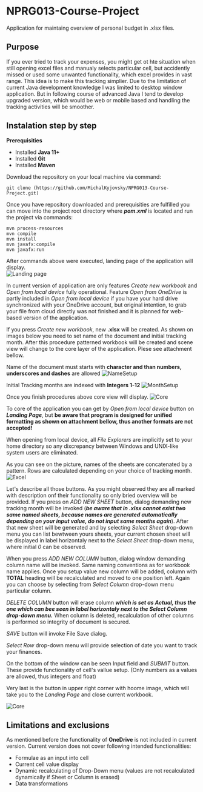 # NPRG013-Course-Project
Application for maintaing overview of personal budget in .xlsx files. 

## Purpose 
If you ever tried to track your expenses, you might get ot hte situation when still opening excel files 
and manualy selects particular cell, but accidently missed or used some unwanted functionality, which excel
provides in vast range. This idea is to make this tracking simplier. Due to the limitation of current Java
development knowledge I was limited to desktop window application. But in following course of advanced Java I 
tend to develop upgraded version, which would be web or mobile based and handling the tracking activities will
be smoother.


## Instalation step by step
**Prerequisities** 
- Installed **Java 11+**
- Installed **Git**
- Installed **Maven**

Download the repository on your local machine via command:
  ```
  git clone (https://github.com/MichalKyjovsky/NPRG013-Course-Project.git)
  ```
Once you have repository downloaded and prerequisities are fulfilled
you can move into the project root directory where ***pom.xml*** is located
and run the project via commands:
  ```
  mvn process-resources
  mvn compile
  mvn install
  mvn javafx:compile
  mvn javafx:run
  ```
  
After commands above were executed, landing page of the application will display.  
![Landing page](../Documentation/LandingPage.PNG)

In current version of application are only features *Create new workbook* and *Open from local device* fully operational. 
Feature *Open from OneDrive* is partly included in *Open from local device* if you have your hard drive synchronized with 
your OneDrive account, but original intention, to grab your file from cloud directly was not finished and it is planned for 
web-based version of the application. 

If you press *Create new workbook*, new **.xlsx** will be created. As shown on images below you need to set name of the document
and initial tracking month. After this procedure patterned workbook will be created and scene view will change to the core layer 
of the application. Plese see attachment bellow. 
 
Name of the document must starts with **character and than numbers, underscores and dashes** are allowed
![NameSetup](../Documentation/NameSetup.PNG)

Initial Tracking months are indexed with **Integers 1-12**
![MonthSetup](../Documentation/InitialMonth.PNG)

Once you finish procedures above core view will display.
![Core](../Documentation/Core.PNG)

To core of the application you can get by *Open from local device* button on ***Landing Page***, but **be aware 
that program is designed for unified formatting as shown on attachment bellow, thus another formats are not accepted!**

When opening from local device, all *File Explorers* are implicitly set to your home directory so any dixcrepancy
between Windows and UNIX-like system users are eliminated.

As you can see on the picture, names of the sheets are concatenated by a pattern. Rows are calculated depending on your
choice of tracking month. 
![Excel](../Documentation/Excel.PNG)


Let's describe all those buttons. As you might observed they are all marked with description onf their functionality
so only bried overview will be provided. If you press on *ADD NEW SHEET* button, dialog demanding new tracking month will
be invoked (***be aware that in .xlsx cannot exist two same named sheets, because names are generated automatically 
depending on your input value, do not input same months again***). After that new sheet will be generated
and by selecting *Select Sheet* drop-down menu you can list bewtween yours sheets, your current chosen sheet will
be displayed in label horizontaly next to the *Select Sheet* drop-down menu, where initial *0* can be observed. 

When you press *ADD NEW COLUMN* button, dialog window demanding column name will be invoked. Same naming conventions as for
workbook name applies. Once you setup value new column will be added, column with **TOTAL** heading will be recalculated and moved
to one position left. Again you can choose by selecting from *Select Column* drop-down menu particular column.

*DELETE COLUMN* button will erase column ***which is set as Actual, thus the one which can bee seen in label horizontaly
next to the *Select Column* drop-down menu.*** When column is deleted, recalculation of other columns is performed so integrity
of document is secured. 

*SAVE* button will invoke File Save dialog.

*Select Row* drop-down menu will provide selection of date you want to track your finances. 

On the bottom of the window can be seen Input field and *SUBMIT* button. These provide functionality of cell's vallue setup.
(Only numbers as a values are allowed, thus integers and float)

Very last is the button in upper right corner with hoome image, which will take you to the *Landing Page* and close current workbook.

![Core](../Documentation/Core.PNG)

## Limitations and exclusions 
As mentioned before the functionality of **OneDrive** is not included in current version.
Current version does not cover following intended functionalities:
  - Formulae as an input into cell
  - Current cell value display
  - Dynamic recalculating of Drop-Down menu (values are not recalculated dynamically if Sheet or Column is erased)
  - Data transformations 





  
  

